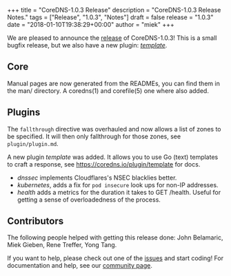 +++
title = "CoreDNS-1.0.3 Release"
description = "CoreDNS-1.0.3 Release Notes."
tags = ["Release", "1.0.3", "Notes"]
draft = false
release = "1.0.3"
date = "2018-01-10T19:38:29+00:00"
author = "miek"
+++

We are pleased to announce the [release](https://github.com/coredns/coredns/releases/tag/v1.0.3) of CoreDNS-1.0.3!
This is a small bugfix release, but we also have a new plugin:
[*template*](https://coredns.io/plugins/template).

## Core

Manual pages are now generated from the READMEs, you can find them in the man/ directory.
A coredns(1) and corefile(5) one where also added.

## Plugins

The `fallthrough` directive was overhauled and now allows a list of zones to be specified. It will
then only fallthrough for those zones, see `plugin/plugin.md`.

A new plugin *template* was added. It allows you to use Go (text) templates to craft a response, see
<https://coredns.io/plugin/template> for docs.

* *dnssec* implements Cloudflares's NSEC blacklies better.
* *kubernetes*, adds a fix for `pod insecure` look ups for non-IP addresses.
* *health* adds a metrics for the duration it takes to GET /health. Useful for getting a sense of
  overloadedness of the process.

## Contributors

The following people helped with getting this release done:
John Belamaric,
Miek Gieben,
Rene Treffer,
Yong Tang.

If you want to help, please check out one of the
[issues](https://github.com/coredns/coredns/issues/) and start coding! For documentation and help,
see our [community page](https://coredns.io/community/).
